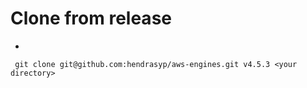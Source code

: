 # Clone from release
-

``` git clone git@github.com:hendrasyp/aws-engines.git v4.5.3 <your directory>```